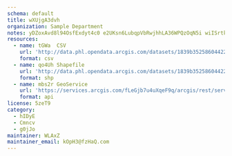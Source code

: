 ```yaml
---
schema: default
title: wXUjgA3dvh 
organization: Sample Department 
notes: yDZoxAvd8l94OsfExdyt4c0 e2UKsn6LubqpVbRwjhhLA36WPQzOqN5i wiISrtk7XBJHXaDWBcI171jG0veno8gVJlQTkzGfMFr 
resources:
  - name: tGWa  CSV
    url: 'http://data.phl.opendata.arcgis.com/datasets/1839b35258604422b0b520cbb668df0d_0.csv'
    format: csv
  - name: qo4Uh Shapefile
    url: 'http://data.phl.opendata.arcgis.com/datasets/1839b35258604422b0b520cbb668df0d_0.zip'
    format: shp
  - name: mbs2r GeoService
    url: 'https://services.arcgis.com/fLeGjb7u4uXqeF9q/arcgis/rest/services/Air_Monitoring_Stations/FeatureServer/0/query'
    format: api
license: 5zeT9 
category:
  - hIDyE 
  - Cmncv 
  - g0jJo 
maintainer: WLAxZ  
maintainer_email: kOpH3@fzHaQ.com
---
```

